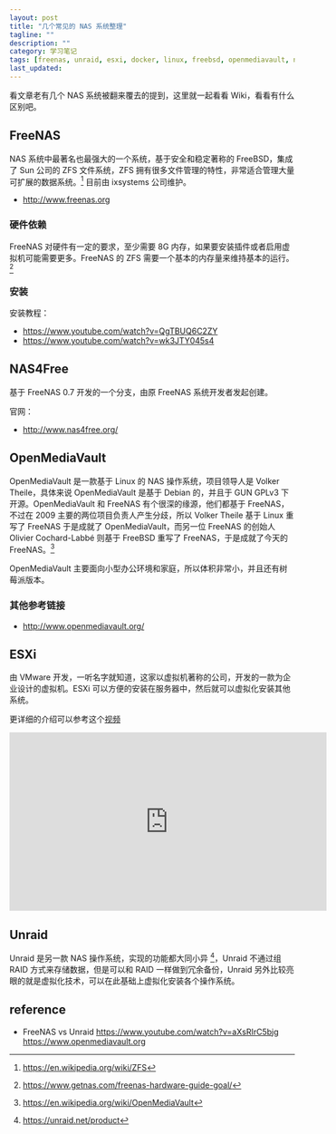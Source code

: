 ```yaml
---
layout: post
title: "几个常见的 NAS 系统整理"
tagline: ""
description: ""
category: 学习笔记
tags: [freenas, unraid, esxi, docker, linux, freebsd, openmediavault, nas, ]
last_updated:
---
```


看文章老有几个 NAS 系统被翻来覆去的提到，这里就一起看看 Wiki，看看有什么区别吧。

## FreeNAS
NAS 系统中最著名也最强大的一个系统，基于安全和稳定著称的 FreeBSD，集成了 Sun 公司的 ZFS 文件系统，ZFS 拥有很多文件管理的特性，非常适合管理大量可扩展的数据系统。[^zfs] 目前由 ixsystems 公司维护。

- <http://www.freenas.org>

[^zfs]: <https://en.wikipedia.org/wiki/ZFS>

### 硬件依赖
FreeNAS 对硬件有一定的要求，至少需要 8G 内存，如果要安装插件或者启用虚拟机可能需要更多。FreeNAS 的 ZFS 需要一个基本的内存量来维持基本的运行。[^1]

[^1]: <https://www.getnas.com/freenas-hardware-guide-goal/>

### 安装

安装教程：

- <https://www.youtube.com/watch?v=QgTBUQ6C2ZY>
- <https://www.youtube.com/watch?v=wk3JTY045s4>

## NAS4Free
基于 FreeNAS 0.7 开发的一个分支，由原 FreeNAS 系统开发者发起创建。

官网：

- <http://www.nas4free.org/>

## OpenMediaVault
OpenMediaVault 是一款基于 Linux 的 NAS 操作系统，项目领导人是 Volker Theile，具体来说 OpenMediaVault 是基于 Debian 的，并且于 GUN GPLv3 下开源。OpenMediaVault 和 FreeNAS 有个很深的缘源，他们都基于 FreeNAS，不过在 2009 主要的两位项目负责人产生分歧，所以 Volker Theile 基于 Linux 重写了 FreeNAS 于是成就了 OpenMediaVault，而另一位 FreeNAS 的创始人 Olivier Cochard-Labbé 则基于 FreeBSD 重写了 FreeNAS，于是成就了今天的 FreeNAS。[^wiki]

[^wiki]: <https://en.wikipedia.org/wiki/OpenMediaVault>

OpenMediaVault 主要面向小型办公环境和家庭，所以体积非常小，并且还有树莓派版本。

### 其他参考链接

- <http://www.openmediavault.org/>

## ESXi
由 VMware 开发，一听名字就知道，这家以虚拟机著称的公司，开发的一款为企业设计的虚拟机。ESXi 可以方便的安装在服务器中，然后就可以虚拟化安装其他系统。

更详细的介绍可以参考这个[视频](https://www.youtube.com/watch?v=-Hltydu9PXk)

<iframe width="560" height="315" src="https://www.youtube.com/embed/-Hltydu9PXk" frameborder="0" allow="accelerometer; autoplay; encrypted-media; gyroscope; picture-in-picture" allowfullscreen></iframe>

## Unraid
Unraid 是另一款 NAS 操作系统，实现的功能都大同小异 [^unraid]，Unraid 不通过组 RAID 方式来存储数据，但是可以和 RAID 一样做到冗余备份，Unraid 另外比较亮眼的就是虚拟化技术，可以在此基础上虚拟化安装各个操作系统。

[^unraid]: <https://unraid.net/product>

## reference

- FreeNAS vs Unraid <https://www.youtube.com/watch?v=aXsRIrC5bjg>
https://www.openmediavault.org
